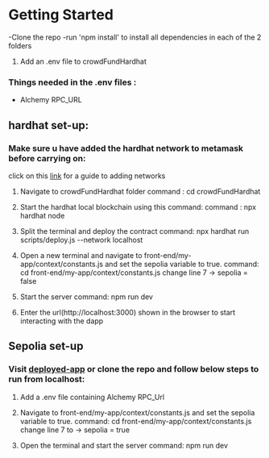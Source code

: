 # Getting Started
-Clone the repo 
-run 'npm install' to install all dependencies in each of the 2 folders
1. Add an .env file to crowdFundHardhat 
### Things needed in the .env files : 
* Alchemy RPC_URL


## hardhat set-up:
### Make sure u have added the hardhat network to metamask before carrying on:
click on this [link](https://medium.com/@kaishinaw/connecting-metamask-with-a-local-hardhat-network-7d8cea604dc6) for a guide to adding networks

1. Navigate to crowdFundHardhat folder
    command : cd crowdFundHardhat

2. Start the hardhat local blockchain using this command:
    command : npx hardhat node

3. Split the terminal and deploy the contract
    command: npx hardhat run scripts/deploy.js --network localhost

4. Open a new terminal and navigate to front-end/my-app/context/constants.js and set the sepolia variable to true.
     command: cd front-end/my-app/context/constants.js
     change line 7 -> sepolia = false

5. Start the server 
     command: npm run dev

6. Enter the url(http://localhost:3000) shown in the browser to start interacting with the dapp


## Sepolia set-up
### Visit [deployed-app](https://crowd-fund-dapp-five.vercel.app/) or clone the repo and follow below steps to run from localhost:
1. Add a .env file containing Alchemy RPC_Url

2. Navigate to front-end/my-app/context/constants.js and set the sepolia variable to true.
     command: cd front-end/my-app/context/constants.js
     change line 7 to -> sepolia = true

3. Open the terminal and start the server 
    command: npm run dev








